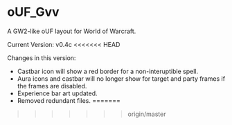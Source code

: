 oUF_Gvv
=======

A GW2-like oUF layout for World of Warcraft.

Current Version: v0.4c
<<<<<<< HEAD

Changes in this version:
- Castbar icon will show a red border for a non-interuptible spell.
- Aura icons and castbar will no longer show for target and party frames if the frames are disabled.
- Experience bar art updated.
- Removed redundant files.
=======
>>>>>>> origin/master
